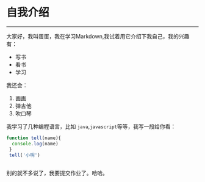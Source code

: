 
# 自我介绍

---

大家好，我叫蛋蛋，我在学习Markdown,我试着用它介绍下我自己，我的兴趣有：

* 写书
* 看书
* 学习

我还会：

1. 画画
2. 弹吉他
3. 吹口琴

我学习了几种编程语言，比如 `java`,`javascript`等等，我写一段给你看：

```javascript
function tell(name){
  console.log(name)
 }
 tell('小明')
 
```
别的就不多说了，我要提交作业了。哈哈。
